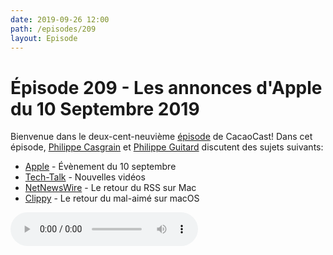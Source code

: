 ```yaml
---
date: 2019-09-26 12:00
path: /episodes/209
layout: Episode
---
```

# Épisode 209 - Les annonces d'Apple du 10 Septembre 2019
<p>Bienvenue dans le deux-cent-neuvi&egrave;me&nbsp;<a href="https://cacaocast.com/media/cacaocast_209.mp3" title="CacaoCast Episode 209">épisode</a> de CacaoCast! Dans cet épisode, <a href="http://www.twitter.com/philippec" title="Philippe Casgrain sur Twitter">Philippe Casgrain</a> et <a href="http://www.twitter.com/philippeguitard" title="Philippe Guitard sur Twitter">Philippe Guitard</a> discutent des sujets suivants:</p>
<ul>
<li><a href="https://www.apple.com/apple-events/september-2019/" title="Apple">Apple</a> - Évènement du 10 septembre</li>
<li><a href="https://developer.apple.com/videos/play/tech-talks/608/" title="Tech-Talk">Tech-Talk</a> - Nouvelles vidéos</li>
<li><a href="https://ranchero.com/netnewswire/" title="NetNewsWire">NetNewsWire</a> - Le retour du RSS sur Mac</li>
<li><a href="https://github.com/Cosmo/Clippy" title="Clippy">Clippy</a> - Le retour du mal-aimé sur macOS</li>
</ul>
<p><audio controls><source src="https://cacaocast.com/media/cacaocast_209.mp3" type="audio/mpeg"><source src="https://cacaocast.com/media/cacaocast_209.mp3" type="audio/mp4">Votre navigateur ne supporte pas l'élément audio / Your browser does not support the audio element.</audio></p>

